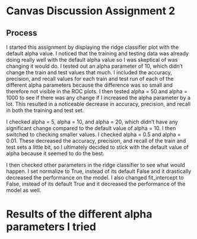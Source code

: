 # Canvas Discussion Assignment 2
## Process

I started this assignment by displaying the ridge classifier plot with the default alpha value. I noticed that the training and testing data was already doing really well with the default alpha value so I was skeptical of was changing it would do. I tested out an alpha parameter of 10, which didn’t change the train and test values that much. I included the accuracy, precision, and recall values for each train and test run of each of the different alpha parameters because the difference was so small and therefore not visible in the ROC plots. I then tested alpha = 50 and alpha = 1000 to see if there was any change if I increased the alpha parameter by a lot. This resulted in a noticeable decrease in accuracy, precision, and recall in both the training and test set.

I checked alpha = 5, alpha = 10, and alpha = 20, which didn’t have any significant change compared to the default value of alpha = 10. I then switched to checking smaller values. I checked alpha = 0.5 and alpha = 0.01. These decreased the accuracy, precision, and recall of the train and test sets a little bit, so I ultimately decided to stick with the default value of alpha because it seemed to do the best.

I then checked other parameters in the ridge classifier to see what would happen. I set normalize to True, instead of its default False and it drastically decreased the performance on the model. I also changed fit_intercept to False, instead of its default True and it decreased the performance of the model as well. 

# Results of the different alpha parameters I tried
